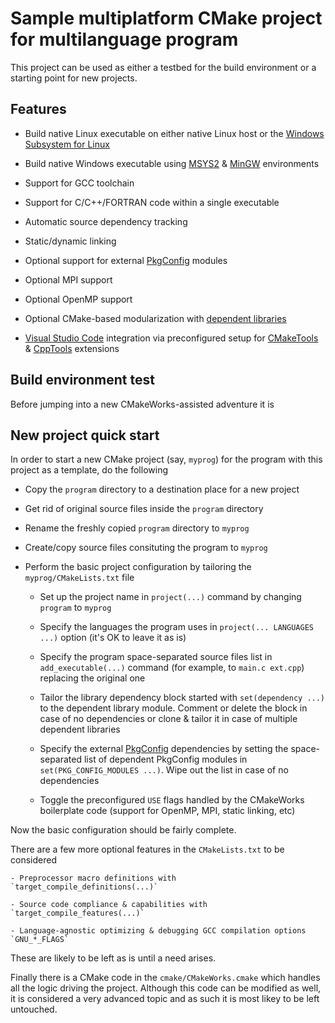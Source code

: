 # Sample multiplatform CMake project for multilanguage program

This project can be used as either a testbed for the build environment or a starting point for new projects.

## Features

- Build native Linux executable on either native Linux host or the [Windows Subsystem for Linux](https://docs.microsoft.com/windows/wsl/)

- Build native Windows executable using [MSYS2](https://www.msys2.org/) & [MinGW](http://mingw-w64.org/) environments

- Support for GCC toolchain

- Support for C/C++/FORTRAN code within a single executable

- Automatic source dependency tracking

- Static/dynamic linking

- Optional support for external [PkgConfig](https://www.freedesktop.org/wiki/Software/pkg-config/) modules

- Optional MPI support

- Optional OpenMP support

- Optional CMake-based modularization with [dependent libraries](../library/README.md)

- [Visual Studio Code](https://code.visualstudio.com/) integration via preconfigured setup for [CMakeTools](https://marketplace.visualstudio.com/items?itemName=ms-vscode.cmake-tools) & [CppTools](https://marketplace.visualstudio.com/items?itemName=ms-vscode.cpptools) extensions

## Build environment test

Before jumping into a new CMakeWorks-assisted adventure it is

## New project quick start

In order to start a new CMake project (say, `myprog`) for the program with this project as a template, do the following

- Copy the `program` directory to a destination place for a new project

- Get rid of original source files inside the `program` directory

- Rename the freshly copied `program` directory to `myprog`

- Create/copy source files consituting the program to `myprog`

- Perform the basic project configuration by tailoring the `myprog/CMakeLists.txt` file

    - Set up the project name in `project(...)` command by changing `program` to `myprog`

    - Specify the languages the program uses in `project(... LANGUAGES ...)` option (it's OK to leave it as is)

    - Specify the program space-separated source files list in  `add_executable(...)` command (for example, to `main.c ext.cpp`) replacing the original one

    - Tailor the library dependency block started with `set(dependency ...)` to the dependent library module. Comment or delete the block in case of no dependencies or clone & tailor it in case of multiple dependent libraries

    - Specify the external [PkgConfig](https://www.freedesktop.org/wiki/Software/pkg-config/) dependencies by setting the space-separated list of dependent PkgConfig modules in `set(PKG_CONFIG_MODULES ...)`. Wipe out the list in case of no dependencies

    - Toggle the preconfigured `USE` flags handled by the CMakeWorks boilerplate code (support for OpenMP, MPI, static linking, etc)

Now the basic configuration should be fairly complete.

There are a few more optional features in the `CMakeLists.txt` to be considered

    - Preprocessor macro definitions with `target_compile_definitions(...)`

    - Source code compliance & capabilities with `target_compile_features(...)`

    - Language-agnostic optimizing & debugging GCC compilation options `GNU_*_FLAGS`

These are likely to be left as is until a need arises.

Finally there is a CMake code in the `cmake/CMakeWorks.cmake` which handles all the logic driving the project. Although this code can be modified as well, it is considered a very advanced topic and as such it is most likey to be left untouched.
